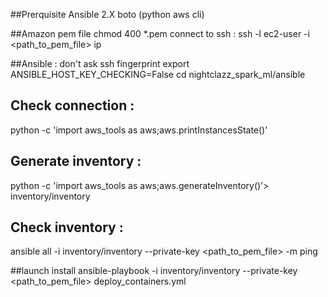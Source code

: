 ##Prerquisite
Ansible 2.X
boto (python aws cli)

##Amazon pem file
chmod 400 *.pem
connect to ssh : ssh -l ec2-user -i <path_to_pem_file> ip

##Ansible : don't ask ssh fingerprint 
export ANSIBLE_HOST_KEY_CHECKING=False
cd nightclazz_spark_ml/ansible

## Check connection : 
python -c 'import aws_tools as aws;aws.printInstancesState()'


## Generate inventory : 
python -c 'import aws_tools as aws;aws.generateInventory()'> inventory/inventory

## Check inventory : 
ansible all -i inventory/inventory --private-key <path_to_pem_file> -m ping

##launch install
ansible-playbook -i inventory/inventory --private-key <path_to_pem_file> deploy_containers.yml


